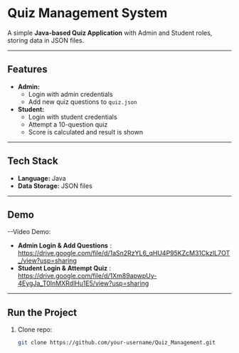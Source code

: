 # Quiz Management System

A simple **Java-based Quiz Application** with Admin and Student roles, storing data in JSON files.

---

## Features
- **Admin:**
  - Login with admin credentials
  - Add new quiz questions to `quiz.json`
- **Student:**
  - Login with student credentials
  - Attempt a 10-question quiz
  - Score is calculated and result is shown

---

## Tech Stack
- **Language:** Java  
- **Data Storage:** JSON files  

---

## Demo
--Video Demo:
- **Admin Login & Add Questions** : https://drive.google.com/file/d/1aSn2RzYL6_qHU4P95KZcM31CkzlL7OT_/view?usp=sharing
- **Student Login & Attempt Quiz** : https://drive.google.com/file/d/1Xm89apwpUy-4EygJa_T0InMXRdlHu1E5/view?usp=sharing 

---

## Run the Project
1. Clone repo:
   ```bash
   git clone https://github.com/your-username/Quiz_Management.git
